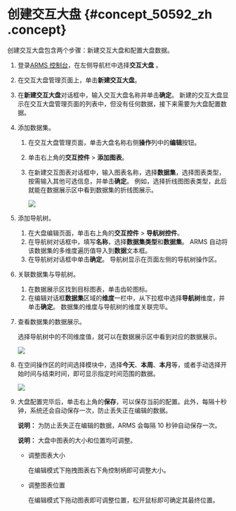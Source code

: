 # 创建交互大盘 {#concept_50592_zh .concept}

创建交互大盘包含两个步骤：新建交互大盘和配置大盘数据。

1.  登录[ARMS 控制台](https://arms-intl.console.aliyun.com/#/home)，在左侧导航栏中选择**交互大盘** 。
2.  在交互大盘管理页面上，单击**新建交互大盘**。
3.  在**新建交互大盘**对话框中，输入交互大盘名称并单击**确定**。 新建的交互大盘显示在交互大盘管理页面的列表中，但没有任何数据，接下来需要为大盘配置数据。
4.  添加数据集。

    1.  在交互大盘管理页面，单击大盘名称右侧**操作**列中的**编辑**按钮。
    2.  单击右上角的**交互控件** \> **添加图表**。
    3.  在新建交互图表对话框中，输入图表名称，选择**数据集**，选择图表类型，按需输入其他可选信息，并单击**确定**。 例如，选择折线图图表类型，此后就能在数据展示区中看到数据集的折线图展示。

        ![](http://static-aliyun-doc.oss-cn-hangzhou.aliyuncs.com/assets/img/152333/155489748843285_zh-CN.png)

5.  添加导航树。

    1.  在大盘编辑页面，单击右上角的**交互控件** \> **导航树控件**。
    2.  在导航树对话框中，填写**名称**，选择**数据集类型**和**数据集**。 ARMS 自动将该数据集的多维度遍历值导入到**数据**文本框。
    3.  在导航树对话框中单击**确定**。 导航树显示在页面左侧的导航树操作区。
6.  关联数据集与导航树。
    1.  在数据展示区找到目标图表，单击齿轮图标。
    2.  在编辑对话框**数据集**区域的**维度**一栏中，从下拉框中选择**导航树**维度，并单击**确定**。 数据集的维度与导航树的维度关联完毕。
7.  查看数据集的数据展示。

    选择导航树中的不同维度值，就可以在数据展示区中看到对应的数据展示。

    ![](http://static-aliyun-doc.oss-cn-hangzhou.aliyuncs.com/assets/img/152333/155489749043287_zh-CN.png)

8.  在空间操作区的时间选择模块中，选择**今天**、**本周**、**本月**等，或者手动选择开始时间与结束时间，即可显示指定时间范围的数据。

    ![](http://static-aliyun-doc.oss-cn-hangzhou.aliyuncs.com/assets/img/152333/155489749043288_zh-CN.png)

9.  大盘配置完毕后，单击右上角的**保存**，可以保存当前的配置。此外，每隔十秒钟，系统还会自动保存一次，防止丢失正在编辑的数据。

    **说明：** 为防止丢失正在编辑的数据，ARMS 会每隔 10 秒钟自动保存一次。

    **说明：** 大盘中图表的大小和位置均可调整。

    -   调整图表大小

        在编辑模式下拖拽图表右下角控制柄即可调整大小。

    -   调整图表位置

        在编辑模式下拖动图表即可调整位置，松开鼠标即可确定其最终位置。


